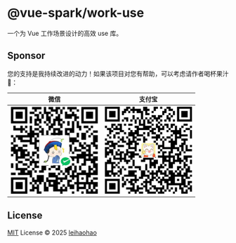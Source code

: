 # @vue-spark/work-use

一个为 Vue 工作场景设计的高效 use 库。

## Sponsor

您的支持是我持续改进的动力！如果该项目对您有帮助，可以考虑请作者喝杯果汁🍹：

| 微信                                    | 支付宝                                   |
| --------------------------------------- | ---------------------------------------- |
| <img src="./public/wx.png" width="200"> | <img src="./public/zfb.png" width="200"> |

## License

[MIT](./LICENSE) License © 2025 [leihaohao](https://github.com/l246804)
